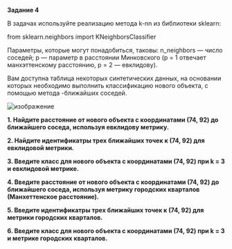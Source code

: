 <b>Задание 4</b>

В задачах используйте реализацию метода k-nn из библиотеки sklearn:

from sklearn.neighbors import KNeighborsClassifier

Параметры, которые могут понадобиться, таковы: n_neighbors — число соседей; p — параметр в расстоянии Минковского (p = 1 отвечает манхэттенскому расстоянию, p = 2 — евклидову).

Вам доступна таблица некоторых синтетических данных, на основании которых необходимо выполнить классификацию нового объекта, с помощью метода -ближайших соседей.

![изображение](https://user-images.githubusercontent.com/39648424/199172888-52cff2af-6ef9-45de-a04b-05b2c563db34.png)

<b>1. Найдите расстояние от нового объекта с координатами (74, 92) до ближайшего соседа, используя евклидову метрику.</b>

<b>2. Найдите идентификатры трех ближайших точек к (74, 92) для евклидовой метрики. </b>

<b>3. Введите класс для нового объекта с координатами (74, 92) при k = 3 и евклидовой метрике. </b>

<b>4. Введите расстояние от нового объекта с координатами (74, 92) до ближайшего соседа, используя метрику городских кварталов (Манхеттенское расстояние).</b>

<b>5. Введите идентификатры трех ближайших точек к (74, 92) для метрики городских кварталов.</b>

<b>6. Введите класс для нового объекта с координатами (74, 92) при k = 3 и метрике городских кварталов.  </b>
